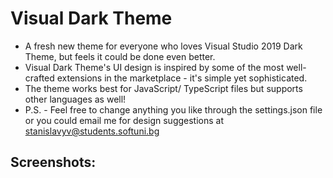 # Visual Dark Theme
* A fresh new theme for everyone who loves Visual Studio 2019 Dark Theme, but feels it could be done even better. 
* Visual Dark Theme's UI design is inspired by some of the most well-crafted extensions in the marketplace - it's simple yet sophisticated. 
* The theme works best for JavaScript/ TypeScript files but supports other languages as well! 
* P.S. - Feel free to change anything you like through the settings.json file or you could email me for design suggestions at stanislavyv@students.softuni.bg

## Screenshots: